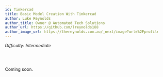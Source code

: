 ```yaml
---
id: Tinkercad
title: Basic Model Creation With Tinkercad
author: Luke Reynolds
author_title: Owner @ Automated Tech Solutions
author_url: https://github.com/lreynolds188
author_image_url: https://thereynolds.com.au/_next/image?url=%2Fprofile.jpg&w=256&q=75
---
```


<i>Difficulty: Intermediate</i>

<br/><br/>

Coming soon.